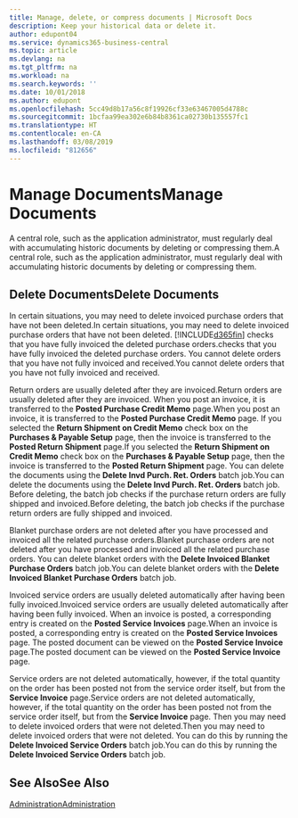 ```yaml
---
title: Manage, delete, or compress documents | Microsoft Docs
description: Keep your historical data or delete it.
author: edupont04
ms.service: dynamics365-business-central
ms.topic: article
ms.devlang: na
ms.tgt_pltfrm: na
ms.workload: na
ms.search.keywords: ''
ms.date: 10/01/2018
ms.author: edupont
ms.openlocfilehash: 5cc49d8b17a56c8f19926cf33e63467005d4788c
ms.sourcegitcommit: 1bcfaa99ea302e6b84b8361ca02730b135557fc1
ms.translationtype: HT
ms.contentlocale: en-CA
ms.lasthandoff: 03/08/2019
ms.locfileid: "812656"
---
```

# <a name="manage-documents"></a><span data-ttu-id="3c2dd-103">Manage Documents</span><span class="sxs-lookup"><span data-stu-id="3c2dd-103">Manage Documents</span></span>
<span data-ttu-id="3c2dd-104">A central role, such as the application administrator, must regularly deal with accumulating historic documents by deleting or compressing them.</span><span class="sxs-lookup"><span data-stu-id="3c2dd-104">A central role, such as the application administrator, must regularly deal with accumulating historic documents by deleting or compressing them.</span></span>  

## <a name="delete-documents"></a><span data-ttu-id="3c2dd-105">Delete Documents</span><span class="sxs-lookup"><span data-stu-id="3c2dd-105">Delete Documents</span></span>
<span data-ttu-id="3c2dd-106">In certain situations, you may need to delete invoiced purchase orders that have not been deleted.</span><span class="sxs-lookup"><span data-stu-id="3c2dd-106">In certain situations, you may need to delete invoiced purchase orders that have not been deleted.</span></span> [!INCLUDE[d365fin](includes/d365fin_md.md)] <span data-ttu-id="3c2dd-107">checks that you have fully invoiced the deleted purchase orders.</span><span class="sxs-lookup"><span data-stu-id="3c2dd-107">checks that you have fully invoiced the deleted purchase orders.</span></span> <span data-ttu-id="3c2dd-108">You cannot delete orders that you have not fully invoiced and received.</span><span class="sxs-lookup"><span data-stu-id="3c2dd-108">You cannot delete orders that you have not fully invoiced and received.</span></span>  

<span data-ttu-id="3c2dd-109">Return orders are usually deleted after they are invoiced.</span><span class="sxs-lookup"><span data-stu-id="3c2dd-109">Return orders are usually deleted after they are invoiced.</span></span> <span data-ttu-id="3c2dd-110">When you post an invoice, it is transferred to the **Posted Purchase Credit Memo** page.</span><span class="sxs-lookup"><span data-stu-id="3c2dd-110">When you post an invoice, it is transferred to the **Posted Purchase Credit Memo** page.</span></span> <span data-ttu-id="3c2dd-111">If you selected the **Return Shipment on Credit Memo** check box on the **Purchases & Payable Setup** page, then the invoice is transferred to the **Posted Return Shipment** page.</span><span class="sxs-lookup"><span data-stu-id="3c2dd-111">If you selected the **Return Shipment on Credit Memo** check box on the **Purchases & Payable Setup** page, then the invoice is transferred to the **Posted Return Shipment** page.</span></span> <span data-ttu-id="3c2dd-112">You can delete the documents using the **Delete Invd Purch. Ret. Orders** batch job.</span><span class="sxs-lookup"><span data-stu-id="3c2dd-112">You can delete the documents using the **Delete Invd Purch. Ret. Orders** batch job.</span></span> <span data-ttu-id="3c2dd-113">Before deleting, the batch job checks if the purchase return orders are fully shipped and invoiced.</span><span class="sxs-lookup"><span data-stu-id="3c2dd-113">Before deleting, the batch job checks if the purchase return orders are fully shipped and invoiced.</span></span>  

<span data-ttu-id="3c2dd-114">Blanket purchase orders are not deleted after you have processed and invoiced all the related purchase orders.</span><span class="sxs-lookup"><span data-stu-id="3c2dd-114">Blanket purchase orders are not deleted after you have processed and invoiced all the related purchase orders.</span></span> <span data-ttu-id="3c2dd-115">You can delete blanket orders with the **Delete Invoiced Blanket Purchase Orders** batch job.</span><span class="sxs-lookup"><span data-stu-id="3c2dd-115">You can delete blanket orders with the **Delete Invoiced Blanket Purchase Orders** batch job.</span></span>  

<span data-ttu-id="3c2dd-116">Invoiced service orders are usually deleted automatically after having been fully invoiced.</span><span class="sxs-lookup"><span data-stu-id="3c2dd-116">Invoiced service orders are usually deleted automatically after having been fully invoiced.</span></span> <span data-ttu-id="3c2dd-117">When an invoice is posted, a corresponding entry is created on the **Posted Service Invoices** page.</span><span class="sxs-lookup"><span data-stu-id="3c2dd-117">When an invoice is posted, a corresponding entry is created on the **Posted Service Invoices** page.</span></span> <span data-ttu-id="3c2dd-118">The posted document can be viewed on the **Posted Service Invoice** page.</span><span class="sxs-lookup"><span data-stu-id="3c2dd-118">The posted document can be viewed on the **Posted Service Invoice** page.</span></span>  

<span data-ttu-id="3c2dd-119">Service orders are not deleted automatically, however, if the total quantity on the order has been posted not from the service order itself, but from the **Service Invoice** page.</span><span class="sxs-lookup"><span data-stu-id="3c2dd-119">Service orders are not deleted automatically, however, if the total quantity on the order has been posted not from the service order itself, but from the **Service Invoice** page.</span></span> <span data-ttu-id="3c2dd-120">Then you may need to delete invoiced orders that were not deleted.</span><span class="sxs-lookup"><span data-stu-id="3c2dd-120">Then you may need to delete invoiced orders that were not deleted.</span></span> <span data-ttu-id="3c2dd-121">You can do this by running the **Delete Invoiced Service Orders** batch job.</span><span class="sxs-lookup"><span data-stu-id="3c2dd-121">You can do this by running the **Delete Invoiced Service Orders** batch job.</span></span>  

## <a name="see-also"></a><span data-ttu-id="3c2dd-122">See Also</span><span class="sxs-lookup"><span data-stu-id="3c2dd-122">See Also</span></span>  
[<span data-ttu-id="3c2dd-123">Administration</span><span class="sxs-lookup"><span data-stu-id="3c2dd-123">Administration</span></span>](admin-setup-and-administration.md)  
